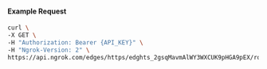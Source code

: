 <!-- Code generated for API Clients. DO NOT EDIT. -->

#### Example Request

```bash
curl \
-X GET \
-H "Authorization: Bearer {API_KEY}" \
-H "Ngrok-Version: 2" \
https://api.ngrok.com/edges/https/edghts_2gsqMavmAlWY3WXCUK9pHGA9pEX/routes/edghtsrt_2gsqMdzQXlfx0PtsKe4p6VQhf4L/saml
```
